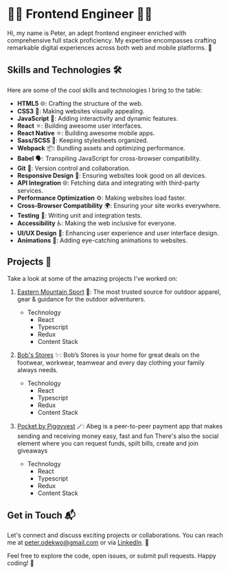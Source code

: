 # 👨‍💻 Frontend Engineer 👩‍💻

Hi, my name is Peter, an adept frontend engineer enriched with comprehensive full stack proficiency. My expertise encompasses crafting remarkable digital experiences across both web and mobile platforms. 🚀

## Skills and Technologies 🛠️

Here are some of the cool skills and technologies I bring to the table:

- **HTML5** 🌐: Crafting the structure of the web.
- **CSS3** 🎨: Making websites visually appealing.
- **JavaScript** 🚀: Adding interactivity and dynamic features.
- **React** ⚛️: Building awesome user interfaces.
- **React Native** ⚛️: Building awesome mobile apps.
- **Sass/SCSS** 💅: Keeping stylesheets organized.
- **Webpack** 📦: Bundling assets and optimizing performance.
- **Babel** 🗣️: Transpiling JavaScript for cross-browser compatibility.
- **Git** 🐙: Version control and collaboration.
- **Responsive Design** 📱: Ensuring websites look good on all devices.
- **API Integration** 🌐: Fetching data and integrating with third-party services.
- **Performance Optimization** ⚙️: Making websites load faster.
- **Cross-Browser Compatibility** 🌍: Ensuring your site works everywhere.
- **Testing** 🧪: Writing unit and integration tests.
- **Accessibility** ♿: Making the web inclusive for everyone.
- **UI/UX Design** 🎨: Enhancing user experience and user interface design.
- **Animations** 🎉: Adding eye-catching animations to websites.

## Projects 🚧

Take a look at some of the amazing projects I've worked on:

1. [Eastern Mountain Sport](https://ems.com/) 🌟: The most trusted source for outdoor apparel, gear & guidance for the outdoor adventurers.
   - Technology
     - React
     - Typescript
     - Redux
     - Content Stack
   
3. [Bob's Stores](https://bobstores.com/) ✨: Bob’s Stores is your home for great deals on the footwear, workwear, teamwear and every day clothing your family always needs.
   - Technology
     - React
     - Typescript
     - Redux
     - Content Stack
         
4. [Pocket by Piggyvest](https://apps.apple.com/gm/app/abeg/id1532676793) 🪄: Abeg is a peer-to-peer payment app that makes sending and receiving money easy, fast and fun There's also the social element where you can request funds, spilt bills, create and join giveaways
   - Technology
     - React
     - Typescript
     - Redux
     - Content Stack

## Get in Touch 📬

Let's connect and discuss exciting projects or collaborations. You can reach me at [peter.odekwo@gmail.com](mailto:peter.odekwo@gmail.com) or via [LinkedIn](https://www.linkedin.com/in/peter-odekwo). 🤝

Feel free to explore the code, open issues, or submit pull requests. Happy coding! 🚀
